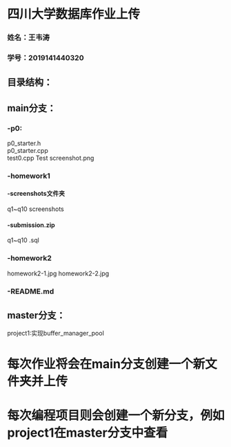 # 四川大学数据库作业上传
### 姓名：王韦涛  
### 学号：2019141440320  
## 目录结构：  
## main分支：
### -p0:  
p0_starter.h  
p0_starter.cpp  
test0.cpp
Test screenshot.png
### -homework1
#### -screenshots文件夹  
q1~q10 screenshots  
#### -submission.zip
q1~q10 .sql  
### -homework2
homework2-1.jpg
homework2-2.jpg
### -README.md 
## master分支：
project1:实现buffer_manager_pool
# 每次作业将会在main分支创建一个新文件夹并上传
# 每次编程项目则会创建一个新分支，例如project1在master分支中查看
